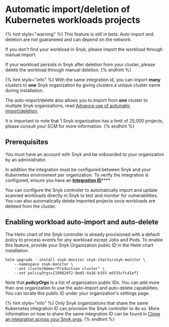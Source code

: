 # Automatic import/deletion of Kubernetes workloads projects

{% hint style="warning" %}
This feature is still in beta. Auto import and deletion are not guaranteed and can depend on the network.

If you don't find your workload in Snyk, please import the workload through manual import.

If your workload persists in Snyk after deletion from your cluster, please delete the workload through manual deletion.
{% endhint %}

{% hint style="info" %}
With the same integration id, you can import **many** clusters to **one** Snyk organization by giving clusters a unique cluster name during installation.

The auto-import/delete also allows you to import from **one** cluster to multiple Snyk organizations, read [Advance use of automatic import/deletion](https://docs.snyk.io/products/snyk-container/kubernetes-workload-and-image-scanning/kubernetes-integration-features/automatic-import-deletion-of-kubernetes-workloads-projects/advanced-use-of-automatic-import-deletion#using-more-than-one-org).

It is important to note that 1 Snyk organization has a limit of 25,000 projects, please consult your SCM for more information.
{% endhint %}

## **Prerequisites**

You must have an account with Snyk and be onboarded to your organization by an administrator.

In addition the integration must be configured between Snyk and your Kubernetes environment per organization. To verify the integration is configured, ensure you have an [**Integration ID**](../../kubernetes-integration-overview/viewing-your-kubernetes-integration-settings.md)\*\*\*\*

You can configure the Snyk controller to automatically import and update scanned workloads directly in Snyk to test and monitor for vulnerabilities. You can also automatically delete imported projects once workloads are deleted from the cluster.

## Enabling workload auto-import and auto-delete

The Helm chart of the Snyk controller is already provisioned with a default policy to process events for any workload except Jobs and Pods. To enable this feature, provide your Snyk Organization public ID in the Helm chart installation.

```
helm upgrade --install snyk-monitor snyk-charts/snyk-monitor \
    --namespace snyk-monitor \
    --set clusterName="Production cluster" \
    --set policyOrgs={19982df2-0ed5-4a16-b355-e6535cfc41ef}
```

Note that _**policyOrgs**_ is a list of organization public IDs. You can add more than one organization to use the auto-import and auto-delete capabilities. You can locate this public ID under your organization's settings page.

{% hint style="info" %}
Only Snyk organizations that share the same Kubernetes integration ID can provision the Snyk controller to do so. More information on how to share the same integration ID can be found in [Clone an integration across your Snyk orgs](../../../../integrations/managing-integrations/clone-an-integration-across-your-snyk-organizations.md).
{% endhint %}

##
